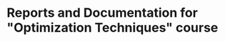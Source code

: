 Reports and Documentation for "Optimization Techniques" course
==============================================================
